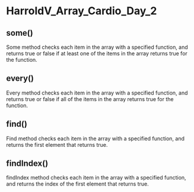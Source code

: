 # HarroldV_Array_Cardio_Day_2

## some()
Some method checks each item in the array with a specified function, and returns true or false if at least one of the items in the array returns true for the function.

## every()
Every method checks each item in the array with a specified function, and returns true or false if all of the items in the array returns true for the function.

## find()
Find method checks each item in the array with a specified function, and returns the first element that returns true.

## findIndex()
findIndex method checks each item in the array with a specified function, and returns the index of the first element that returns true.